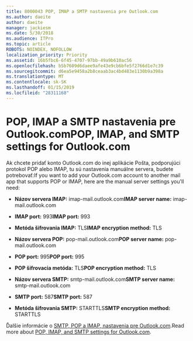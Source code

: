 ```yaml
---
title: 8000043 POP, IMAP a SMTP nastavenia pre Outlook.com
ms.author: daeite
author: daeite
manager: jackiesm
ms.date: 5/30/2018
ms.audience: ITPro
ms.topic: article
ROBOTS: NOINDEX, NOFOLLOW
localization_priority: Priority
ms.assetid: 16b5fbc6-6f45-4707-97bb-49a9b610ac56
ms.openlocfilehash: b5b7609d6daee9afe43e9cb6bfe5f2766d1e7c39
ms.sourcegitcommit: d6ea5e9458a2b8ceaab3ac4bd483e1130b9a398a
ms.translationtype: MT
ms.contentlocale: sk-SK
ms.lasthandoff: 01/15/2019
ms.locfileid: "28311168"
---
```

# <a name="pop-imap-and-smtp-settings-for-outlookcom"></a><span data-ttu-id="0b37c-102">POP, IMAP a SMTP nastavenia pre Outlook.com</span><span class="sxs-lookup"><span data-stu-id="0b37c-102">POP, IMAP, and SMTP settings for Outlook.com</span></span>

<span data-ttu-id="0b37c-103">Ak chcete pridať konto Outlook.com do inej aplikácie Pošta, podporujúci protokol POP alebo IMAP, tu sú nastavenia manuálne servera, budete potrebovať:</span><span class="sxs-lookup"><span data-stu-id="0b37c-103">If you want to add your Outlook.com account to another mail app that supports POP or IMAP, here are the manual server settings you'll need:</span></span>
  
- <span data-ttu-id="0b37c-104">**Názov servera IMAP:** imap-mail.outlook.com</span><span class="sxs-lookup"><span data-stu-id="0b37c-104">**IMAP server name:** imap-mail.outlook.com</span></span> 
    
- <span data-ttu-id="0b37c-105">**IMAP port:** 993</span><span class="sxs-lookup"><span data-stu-id="0b37c-105">**IMAP port:** 993</span></span> 
    
- <span data-ttu-id="0b37c-106">**Metóda šifrovania IMAP:** TLS</span><span class="sxs-lookup"><span data-stu-id="0b37c-106">**IMAP encryption method:** TLS</span></span> 
    
- <span data-ttu-id="0b37c-107">**Názov servera POP:** pop-mail.outlook.com</span><span class="sxs-lookup"><span data-stu-id="0b37c-107">**POP server name:** pop-mail.outlook.com</span></span> 
    
- <span data-ttu-id="0b37c-108">**POP port:** 995</span><span class="sxs-lookup"><span data-stu-id="0b37c-108">**POP port:** 995</span></span> 
    
- <span data-ttu-id="0b37c-109">**POP šifrovacia metóda:** TLS</span><span class="sxs-lookup"><span data-stu-id="0b37c-109">**POP encryption method:** TLS</span></span> 
    
- <span data-ttu-id="0b37c-110">**Názov servera SMTP:** smtp-mail.outlook.com</span><span class="sxs-lookup"><span data-stu-id="0b37c-110">**SMTP server name:** smtp-mail.outlook.com</span></span> 
    
- <span data-ttu-id="0b37c-111">**SMTP port:** 587</span><span class="sxs-lookup"><span data-stu-id="0b37c-111">**SMTP port:** 587</span></span> 
    
- <span data-ttu-id="0b37c-112">**Metóda šifrovania SMTP:** STARTTLS</span><span class="sxs-lookup"><span data-stu-id="0b37c-112">**SMTP encryption method:** STARTTLS</span></span> 
    
<span data-ttu-id="0b37c-113">Ďalšie informácie o [SMTP, POP a IMAP, nastavenia pre Outlook.com](https://go.microsoft.com/fwlink/p/?linkid=2001402&amp;clcid=0x409).</span><span class="sxs-lookup"><span data-stu-id="0b37c-113">Read more about [POP, IMAP, and SMTP settings for Outlook.com](https://go.microsoft.com/fwlink/p/?linkid=2001402&amp;clcid=0x409).</span></span>
  

